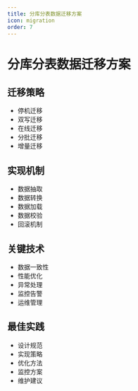 ```yaml
---
title: 分库分表数据迁移方案
icon: migration
order: 7
---
```


# 分库分表数据迁移方案

## 迁移策略
- 停机迁移
- 双写迁移
- 在线迁移
- 分批迁移
- 增量迁移

## 实现机制
- 数据抽取
- 数据转换
- 数据加载
- 数据校验
- 回滚机制

## 关键技术
- 数据一致性
- 性能优化
- 异常处理
- 监控告警
- 运维管理

## 最佳实践
- 设计规范
- 实现策略
- 优化方法
- 监控方案
- 维护建议
